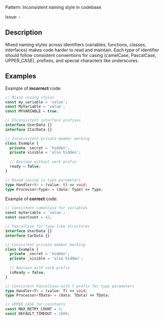 Pattern: Inconsistent naming style in codebase

Issue: -

## Description

Mixed naming styles across identifiers (variables, functions, classes, interfaces) makes code harder to read and maintain. Each type of identifier should follow consistent conventions for casing (camelCase, PascalCase, UPPER_CASE), prefixes, and special characters like underscores.

## Examples

Example of **incorrect** code:
```ts
// Mixed casing styles
const my_variable = 'value';
const MyVariable = 'value';
const MYVARIABLE = true;

// Inconsistent interface prefixes
interface UserData {}
interface ICarData {}

// Inconsistent private member marking
class Example {
  private _secret = 'hidden';
  private visible = 'also hidden';
  
  // Boolean without verb prefix
  ready = false;
}

// Mixed casing in type parameters
type Handler<t> = (value: t) => void;
type Processor<Type> = (data: Type) => Type;
```

Example of **correct** code:
```ts
// Consistent camelCase for variables
const myVariable = 'value';
const userCount = 42;

// PascalCase for type-like structures
interface UserData {}
interface CarData {}

// Consistent private member marking
class Example {
  private _secret = 'hidden';
  private _visible = 'also hidden';
  
  // Boolean with verb prefix
  isReady = false;
}

// Consistent PascalCase with T prefix for type parameters
type Handler<T> = (value: T) => void;
type Processor<TData> = (data: TData) => TData;

// UPPER_CASE for constants
const MAX_RETRY_COUNT = 3;
const DEFAULT_TIMEOUT = 1000;
```